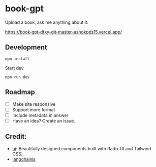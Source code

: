 # book-gpt

Upload a book, ask me anything about it.

https://book-gpt-dtxy-git-master-ashokpds15.vercel.app/

## Development

```
npm install
```

Start dev

```
npm run dev
```

## Roadmap

- [ ] Make site responsive
- [ ] Support more format
- [ ] Include metadata in answer
- [ ] Have an idea? Create an issue.

## Credit:

* [ui](https://github.com/shadcn/ui): Beautifully designed components built with Radix UI and Tailwind CSS.
* [langchainjs](https://hwchase17.github.io/langchainjs/docs/overview/)
